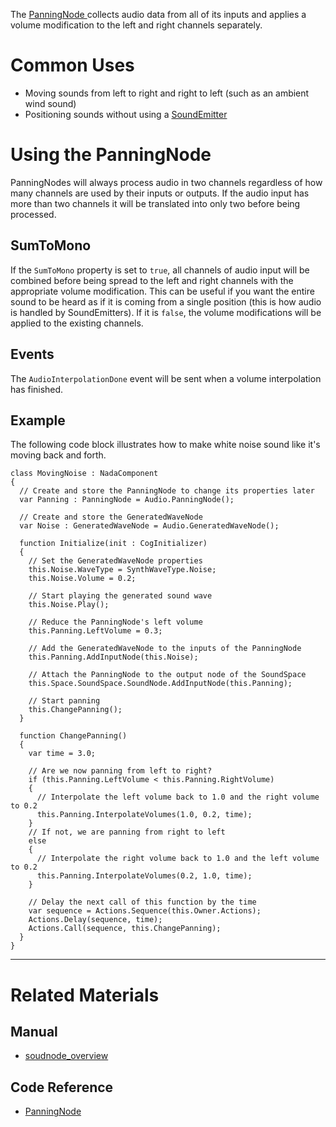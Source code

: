 The [ PanningNode ](https://github.com/ZilchEngine/ZilchDocs/blob/master/code_reference/class_reference/panningnode.markdown) collects audio data from all of its inputs and applies a volume modification to the left and right channels separately. 

 # Common Uses

- Moving sounds from left to right and right to left (such as an ambient wind sound)
- Positioning sounds without using a [SoundEmitter ](https://github.com/ZilchEngine/ZilchDocs/blob/master/zilch_editor_documentation/zilchmanual/audio/soundnode/soundemitter.markdown)

 # Using the PanningNode

PanningNodes will always process audio in two channels regardless of how many channels are used by their inputs or outputs. If the audio input has more than two channels it will be translated into only two before being processed.

 ## SumToMono

If the `SumToMono` property is set to `true`, all channels of audio input will be combined before being spread to the left and right channels with the appropriate volume modification. This can be useful if you want the entire sound to be heard as if it is coming from a single position (this is how audio is handled by SoundEmitters). If it is `false`, the volume modifications will be applied to the existing channels. 

 ## Events

The `AudioInterpolationDone` event will be sent when a volume interpolation has finished.

 ## Example

The following code block illustrates how to make white noise sound like it's moving back and forth.

```lang=csharp
class MovingNoise : NadaComponent
{
  // Create and store the PanningNode to change its properties later
  var Panning : PanningNode = Audio.PanningNode();
  
  // Create and store the GeneratedWaveNode
  var Noise : GeneratedWaveNode = Audio.GeneratedWaveNode();
  
  function Initialize(init : CogInitializer)
  {
    // Set the GeneratedWaveNode properties
    this.Noise.WaveType = SynthWaveType.Noise;
    this.Noise.Volume = 0.2;
    
    // Start playing the generated sound wave
    this.Noise.Play();
    
    // Reduce the PanningNode's left volume
    this.Panning.LeftVolume = 0.3;
    
    // Add the GeneratedWaveNode to the inputs of the PanningNode
    this.Panning.AddInputNode(this.Noise);
    
    // Attach the PanningNode to the output node of the SoundSpace
    this.Space.SoundSpace.SoundNode.AddInputNode(this.Panning);
    
    // Start panning
    this.ChangePanning();
  }
  
  function ChangePanning()
  {
    var time = 3.0;
    
    // Are we now panning from left to right?
    if (this.Panning.LeftVolume < this.Panning.RightVolume)
    {
      // Interpolate the left volume back to 1.0 and the right volume to 0.2
      this.Panning.InterpolateVolumes(1.0, 0.2, time);
    }
    // If not, we are panning from right to left
    else
    {
      // Interpolate the right volume back to 1.0 and the left volume to 0.2
      this.Panning.InterpolateVolumes(0.2, 1.0, time);
    }
    
    // Delay the next call of this function by the time
    var sequence = Actions.Sequence(this.Owner.Actions);
    Actions.Delay(sequence, time);
    Actions.Call(sequence, this.ChangePanning);
  }
}
```

---
 # Related Materials
 ## Manual
- [soudnode_overview](https://github.com/ZilchEngine/ZilchDocs/blob/master/zilch_editor_documentation/zilchmanual/audio/soundnode/soudnode_overview.markdown)

 ## Code Reference
- [ PanningNode ](https://github.com/ZilchEngine/ZilchDocs/blob/master/code_reference/class_reference/panningnode.markdown) 

 